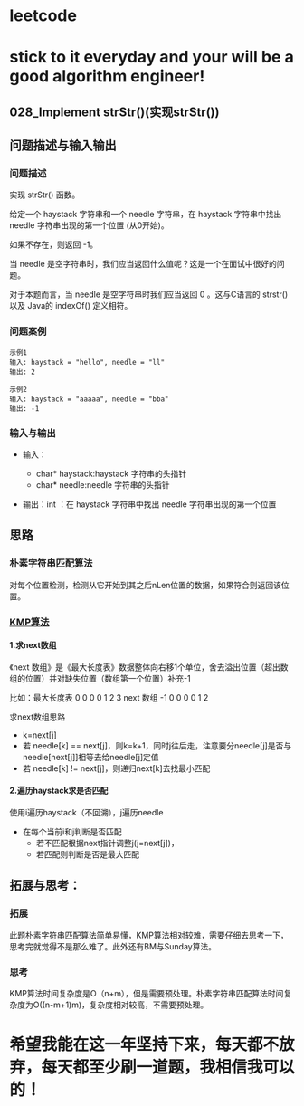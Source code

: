 # leetcode
# stick to it everyday and your will be a good algorithm engineer!
## 028_Implement strStr()(实现strStr())
## 问题描述与输入输出
	
### 问题描述
实现 strStr() 函数。

给定一个 haystack 字符串和一个 needle 字符串，在 haystack 字符串中找出 needle 字符串出现的第一个位置 (从0开始)。

如果不存在，则返回  -1。

当 needle 是空字符串时，我们应当返回什么值呢？这是一个在面试中很好的问题。

对于本题而言，当 needle 是空字符串时我们应当返回 0 。这与C语言的 strstr() 以及 Java的 indexOf() 定义相符。

### 问题案例
	
	示例1
	输入: haystack = "hello", needle = "ll"
	输出: 2
	
	示例2
	输入: haystack = "aaaaa", needle = "bba"
	输出: -1
		
### 输入与输出
* 输入：
	* char* haystack:haystack 字符串的头指针
	* char* needle:needle 字符串的头指针
	
* 输出：int ：在 haystack 字符串中找出 needle 字符串出现的第一个位置

## 思路			
### 朴素字符串匹配算法

对每个位置检测，检测从它开始到其之后nLen位置的数据，如果符合则返回该位置。
### [KMP算法](https://blog.csdn.net/v_july_v/article/details/7041827)
#### 1.求next数组

《next 数组》是《最大长度表》数据整体向右移1个单位，舍去溢出位置（超出数组的位置）并对缺失位置（数组第一个位置）补充-1

比如：最大长度表    0 0 0 0 1 2 3
      next 数组  -1 0 0 0 0 1 2
	  
求next数组思路
* k=next[j]
* 若 needle[k] == next[j]，则k=k+1，同时j往后走，注意要分needle[j]是否与needle[next[j]]相等去给needle[j]定值
* 若 needle[k] != next[j]，则递归next[k]去找最小匹配

#### 2.遍历haystack求是否匹配

使用i遍历haystack（不回溯），j遍历needle
* 在每个当前i和j判断是否匹配
	* 若不匹配根据next指针调整j(j=next[j])，
	* 若匹配则判断是否是最大匹配

## 拓展与思考：
### 拓展
此题朴素字符串匹配算法简单易懂，KMP算法相对较难，需要仔细去思考一下，思考完就觉得不是那么难了。此外还有BM与Sunday算法。
### 思考
KMP算法时间复杂度是O（n+m），但是需要预处理。朴素字符串匹配算法时间复杂度为O((n-m+1)m)，复杂度相对较高，不需要预处理。

# 希望我能在这一年坚持下来，每天都不放弃，每天都至少刷一道题，我相信我可以的！
